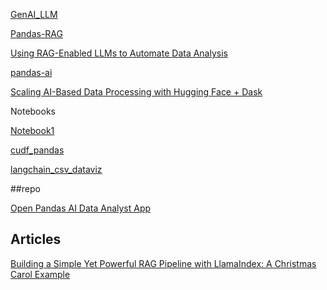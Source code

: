 [GenAI_LLM](https://github.com/AbhisheakSaraswat/GenAI_LLM/blob/main/app.py)

[Pandas-RAG](https://github.com/alexeygrigorev/build-your-own-search-engine/blob/main/notebook.ipynb) 

[Using RAG-Enabled LLMs to Automate Data Analysis](https://semaphoreci.com/blog/rag-enabled-llms-data-analysis) 

[pandas-ai](https://github.com/Sinaptik-AI/pandas-ai)

[Scaling AI-Based Data Processing with Hugging Face + Dask](https://huggingface.co/blog/dask-scaling)


Notebooks

[Notebook1](https://colab.research.google.com/drive/1cx4OvdWKNjI1RpowmPYeqtyP1LF_rk9d?usp=sharing)

[cudf_pandas](https://colab.research.google.com/github/rapidsai-community/showcase/blob/main/accelerated_data_processing_examples/cudf_pandas_large_string.ipynb)

[langchain_csv_dataviz](https://github.com/pedrolustosab/langchain_csv_dataviz/blob/main/chat.ipynb)


##repo

[Open Pandas AI Data Analyst App](https://github.com/business-science/ai-data-science-team/tree/master/apps/pandas-data-analyst-app)

## Articles

[Building a Simple Yet Powerful RAG Pipeline with LlamaIndex: A Christmas Carol Example](https://medium.com/@tuhinsharma121/building-a-simple-yet-powerful-rag-pipeline-with-llamaindex-a-christmas-carol-example-077f01062de1)
